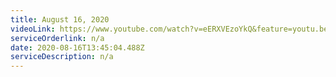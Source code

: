 ```yaml
---
title: August 16, 2020
videoLink: https://www.youtube.com/watch?v=eERXVEzoYkQ&feature=youtu.be
serviceOrderlink: n/a
date: 2020-08-16T13:45:04.488Z
serviceDescription: n/a
---
```

